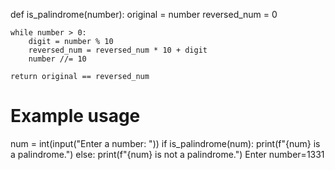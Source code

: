 def is_palindrome(number):
    original = number
    reversed_num = 0

    while number > 0:
        digit = number % 10
        reversed_num = reversed_num * 10 + digit
        number //= 10

    return original == reversed_num

# Example usage
num = int(input("Enter a number: "))
if is_palindrome(num):
    print(f"{num} is a palindrome.")
else:
    print(f"{num} is not a palindrome.")
Enter number=1331